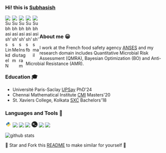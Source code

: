 ### Hi! this is [Subhasish](https://subhasishbasak.github.io/)

<a href="https://www.linkedin.com/in/subhasish-basak-566015168/">
  <img align="left" alt="Subhasish's LinkdeIN" width="22px" src="https://cdn.jsdelivr.net/npm/simple-icons@v3/icons/linkedin.svg" />
</a>
<a href="https://medium.com/@subhasish.basak.c_94990">
  <img align="left" alt="Subhasish's Medium" width="22px" src="https://cdn.jsdelivr.net/npm/simple-icons@v3/icons/medium.svg" />
</a>
<a href="https://www.instagram.com/govind__dixit">
  <img align="left" alt="Subhasish's Instagram" width="22px" src="https://cdn.jsdelivr.net/npm/simple-icons@v3/icons/instagram.svg" />
</a>
<a href="https://www.facebook.com/subhasishis.basakchoudhury">
  <img align="left" alt="Subhasish's fb" width="22px" src="https://cdn.jsdelivr.net/npm/simple-icons@v3/icons/facebook.svg" />
</a>
<a href="mailto:subhasish@cmi.ac.in">
  <img align="left" alt="Subhasish's mail" width="22px" src="https://cdn.jsdelivr.net/npm/simple-icons@3.4.1/icons/gmail.svg" />
</a>
<br></br>

### About me :grinning:
I work at the French food safety agency [ANSES](https://www.anses.fr/fr) and my research domain includes Quantitative Microbial Risk Assessment (QMRA), Bayesian Optimization (BO) and Anti-Microbial Resistance (AMR).

### Education :mortar_board:
- Université Paris-Saclay [UPSay](https://www.universite-paris-saclay.fr/) PhD'24
- Chennai Mathematical Institute  [CMI](https://www.cmi.ac.in/) Masters'20
- St. Xaviers College, Kolkata  [SXC](https://www.sxccal.edu/) Bachelors'18

### Languages and Tools :rocket:

<code><img height="20" src="https://raw.githubusercontent.com/github/explore/80688e429a7d4ef2fca1e82350fe8e3517d3494d/topics/python/python.png"></code>
<code><img height="20" src="https://git-scm.com/images/logos/downloads/Git-Icon-1788C.png"></code>
<code><img height="20" src="https://www.r-project.org/logo/Rlogo.svg"></code>
<code><img height="20" src="https://upload.wikimedia.org/wikipedia/commons/1/18/GitLab_Logo.svg"></code>
<code><img height="20" src="https://raw.githubusercontent.com/github/explore/80688e429a7d4ef2fca1e82350fe8e3517d3494d/topics/terminal/terminal.png"></code>
<code><img height="20" src="https://cdn.freebiesupply.com/logos/large/2x/mysql-6-logo-png-transparent.png"></code>
<code><img height="20" src="https://upload.wikimedia.org/wikipedia/commons/d/d2/Minitab_Logo.svg"></code>


![github stats](https://github-readme-stats.vercel.app/api?username=Subhasishbasak&show_icons=true&hide_border=true)

:pushpin: Star and Fork this [README](https://github.com/Subhasishbasak/Subhasishbasak) to make similar for yourself :pencil: 

